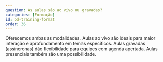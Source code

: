 ```yaml
---
question: As aulas são ao vivo ou gravadas?
categories: [Formação]
id: bd-training-format
order: 36
---
```


Oferecemos ambas as modalidades. Aulas ao vivo são ideais para maior interação e aprofundamento em temas específicos. Aulas gravadas (assíncronas) dão flexibilidade para equipes com agenda apertada. Aulas presenciais também são uma possibilidade.

